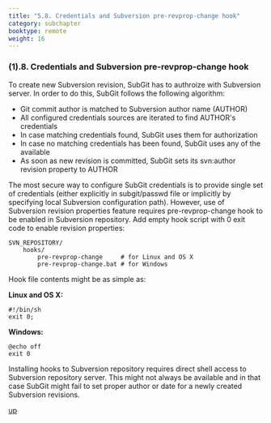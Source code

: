 ```yaml
---
title: "5.8. Credentials and Subversion pre-revprop-change hook"
category: subchapter
booktype: remote
weight: 16
---
```


###  (1).8. Credentials and Subversion pre-revprop-change hook

To create new Subversion revision, SubGit has to authroize with Subversion server. In order to do this, SubGit follows the following algorithm:

+ Git commit author is matched to Subversion author name (AUTHOR)
+ All configured credentials sources are iterated to find AUTHOR's credentials
+ In case matching credentials found, SubGit uses them for authorization
+ In case no matching credentials has been found, SubGit uses any of the available
+ As soon as new revision is committed, SubGit sets its svn:author revision property to AUTHOR

The most secure way to configure SubGit credentials is to provide single set of credentials (either explicitly in subgit/passwd file or implicitly by specifying local Subversion configuration path). However, use of Subversion revision properties feature requires pre-revprop-change hook to be enabled in Subversion repository. Add empty hook script with 0 exit code to enable revision properties:

    SVN_REPOSITORY/
        hooks/
            pre-revprop-change     # for Linux and OS X
            pre-revprop-change.bat # for Windows

Hook file contents might be as simple as:

**Linux and OS X:**

    #!/bin/sh
    exit 0;

**Windows:**

    @echo off
    exit 0

Installing hooks to Subversion repository requires direct shell access to Subversion repository server. This might not always be available and in that case SubGit might fail to set proper author or date for a newly created Subversion revisions.

[up](#up)